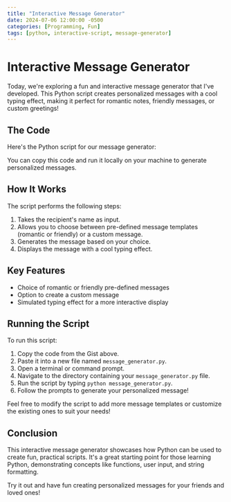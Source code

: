 ```yaml
---
title: "Interactive Message Generator"
date: 2024-07-06 12:00:00 -0500
categories: [Programming, Fun]
tags: [python, interactive-script, message-generator]
---
```


# Interactive Message Generator

Today, we're exploring a fun and interactive message generator that I've developed. This Python script creates personalized messages with a cool typing effect, making it perfect for romantic notes, friendly messages, or custom greetings!

## The Code

Here's the Python script for our message generator:

<script src="https://gist.github.com/kareemschultz/b8c43ed1df19b6dae887bda3cadf9c9f.js"></script>

You can copy this code and run it locally on your machine to generate personalized messages.

## How It Works

The script performs the following steps:

1. Takes the recipient's name as input.
2. Allows you to choose between pre-defined message templates (romantic or friendly) or a custom message.
3. Generates the message based on your choice.
4. Displays the message with a cool typing effect.

## Key Features

- Choice of romantic or friendly pre-defined messages
- Option to create a custom message
- Simulated typing effect for a more interactive display

## Running the Script

To run this script:

1. Copy the code from the Gist above.
2. Paste it into a new file named `message_generator.py`.
3. Open a terminal or command prompt.
4. Navigate to the directory containing your `message_generator.py` file.
5. Run the script by typing `python message_generator.py`.
6. Follow the prompts to generate your personalized message!

Feel free to modify the script to add more message templates or customize the existing ones to suit your needs!

## Conclusion

This interactive message generator showcases how Python can be used to create fun, practical scripts. It's a great starting point for those learning Python, demonstrating concepts like functions, user input, and string formatting.

Try it out and have fun creating personalized messages for your friends and loved ones!